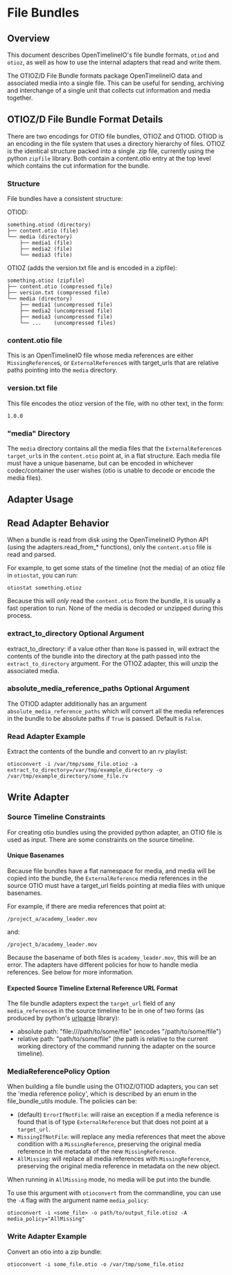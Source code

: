 # File Bundles

## Overview

This document describes OpenTimelineIO's file bundle formats, `otiod` and `otioz`, as well as how to use the internal adapters that read and write them.

The OTIOZ/D File Bundle formats package OpenTimelineIO data and associated media into a single file.  This can be useful for sending, archiving and interchange of a single unit that collects cut information and media together.

## OTIOZ/D File Bundle Format Details

There are two encodings for OTIO file bundles, OTIOZ and OTIOD.  OTIOD is an encoding in the file system that uses a directory hierarchy of files.  OTIOZ is the identical structure packed into a single .zip file, currently using the python `zipfile` library.  Both contain a content.otio entry at the top level which contains the cut information for the bundle.

### Structure

File bundles have a consistent structure:

OTIOD:

```
something.otiod (directory)
├── content.otio (file)
└── media (directory)
    ├── media1 (file)
    ├── media2 (file)
    └── media3 (file)
```

OTIOZ (adds the version.txt file and is encoded in a zipfile):

```
something.otioz (zipfile)
├── content.otio (compressed file)
├── version.txt (compressed file)
└── media (directory)
    ├── media1 (uncompressed file)
    ├── media2 (uncompressed file)
    ├── media3 (uncompressed file)
    └── ...    (uncompressed files)
```

### content.otio file

This is an OpenTimelineIO file whose media references are either `MissingReference`s, or `ExternalReference`s with target_urls that are relative paths pointing into the `media` directory.

### version.txt file

This file encodes the otioz version of the file, with no other text, in the form:

```
1.0.0
```

### "media" Directory

The `media` directory contains all the media files that the `ExternalReference`s `target_url`s in the `content.otio` point at, in a flat structure.  Each media file must have a unique basename, but can be encoded in whichever codec/container the user wishes (otio is unable to decode or encode the media files).

## Adapter Usage

## Read Adapter Behavior

When a bundle is read from disk using the OpenTimelineIO Python API (using the adapters.read_from_* functions), only the `content.otio` file is read and parsed.

For example, to get some stats of the timeline (not the media) of an otioz file in `otiostat`, you can run:

`otiostat something.otioz`

Because this will _only_ read the `content.otio` from the bundle, it is usually a fast operation to run. None of the media is decoded or unzipped during this process.

### extract_to_directory Optional Argument

extract_to_directory: if a value other than `None` is passed in, will extract the contents of the bundle into the directory at the path passed into the `extract_to_directory` argument.  For the OTIOZ adapter, this will unzip the associated media.

### absolute_media_reference_paths Optional Argument

The OTIOD adapter additionally has an argument `absolute_media_reference_paths` which will convert all the media references in the bundle to be absolute paths if `True` is passed.  Default is `False`.

### Read Adapter Example

Extract the contents of the bundle and convert to an rv playlist:

`otioconvert -i /var/tmp/some_file.otioz -a extract_to_directory=/var/tmp/example_directory -o /var/tmp/example_directory/some_file.rv`

## Write Adapter

### Source Timeline Constraints

For creating otio bundles using the provided python adapter, an OTIO file is used as input.  There are some constraints on the source timeline.

#### Unique Basenames

Because file bundles have a flat namespace for media, and media will be copied into the bundle, the `ExternalReference` media references in the source OTIO must have a target_url fields pointing at media files with unique basenames.

For example, if there are media references that point at:

`/project_a/academy_leader.mov`

and:

`/project_b/academy_leader.mov`

Because the basename of both files is `academy_leader.mov`, this will be an error.  The adapters have different policies for how to handle media references.  See below for more information.

#### Expected Source Timeline External Reference URL Format

The file bundle adapters expect the `target_url` field of any `media_reference`s in the source timeline to be in one of two forms (as produced by python's [urlparse](https://docs.python.org/3/library/urllib.parse.html) library):

- absolute path:  "file:///path/to/some/file" (encodes "/path/to/some/file")
- relative path: "path/to/some/file" (the path is relative to the current working directory of the command running the adapter on the source timeline).

### MediaReferencePolicy Option

When building a file bundle using the OTIOZ/OTIOD adapters, you can set the 'media reference policy', which is described by an enum in the file_bundle_utils module.  The policies can be:

- (default) `ErrorIfNotFile`: will raise an exception if a media reference is found that is of type `ExternalReference` but that does not point at a `target_url`.
- `MissingIfNotFile`: will replace any media references that meet the above condition with a `MissingReference`, preserving the original media reference in the metadata of the new `MissingReference`.
- `AllMissing`: will replace all media references with `MissingReference`, preserving the original media reference in metadata on the new object.

When running in `AllMissing` mode, no media will be put into the bundle.

To use this argument with `otioconvert` from the commandline,  you can use the `-A` flag with the argument name `media_policy`:

```
otioconvert -i <some_file> -o path/to/output_file.otioz -A media_policy="AllMissing"
```

### Write Adapter Example

Convert an otio into a zip bundle:

`otioconvert -i some_file.otio -o /var/tmp/some_file.otioz`

